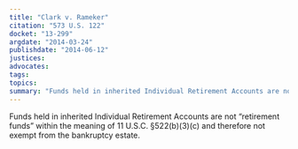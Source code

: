```yaml
---
title: "Clark v. Rameker"
citation: "573 U.S. 122"
docket: "13-299"
argdate: "2014-03-24"
publishdate: "2014-06-12"
justices:
advocates:
tags:
topics:
summary: "Funds held in inherited Individual Retirement Accounts are not “retirement funds” within the meaning of 11 U.S.C. §522(b)(3)(c) and therefore not exempt from the bankruptcy estate."
---
```

Funds held in inherited Individual Retirement Accounts are not “retirement funds” within the meaning of 11 U.S.C. §522(b)(3)(c) and therefore not exempt from the bankruptcy estate.

